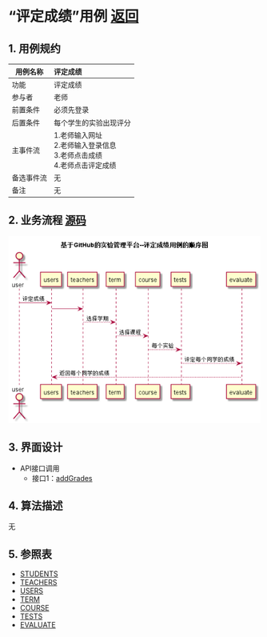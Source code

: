 # “评定成绩”用例 [返回](../README.md)
## 1. 用例规约

|用例名称|评定成绩|
|-------|:-------------|
|功能|评定成绩|
|参与者|老师|
|前置条件|必须先登录|
|后置条件|每个学生的实验出现评分|
|主事件流|1.老师输入网址<br/>2.老师输入登录信息<br/>3.老师点击成绩<br/>4.老师点击评定成绩 |
|备选事件流|无|
|备注|无 |

## 2. 业务流程 [源码](../src/评定成绩.puml)
![时序图](../img/评定成绩.png)

## 3. 界面设计

* API接口调用
    * 接口1：[addGrades](../接口/addGrades.md)
  

## 4. 算法描述
无
    
## 5. 参照表
* [STUDENTS](../数据库设计.md/#STUDENTS)
* [TEACHERS](../数据库设计.md/#TEACHERS)
* [USERS](../数据库设计.md/#USERS)
* [TERM](../数据库设计.md/#TERM)
* [COURSE](../数据库设计.md/#COURSE)
* [TESTS](../数据库设计.md/#TESTS)
* [EVALUATE](../数据库设计.md/#EVALUATE)